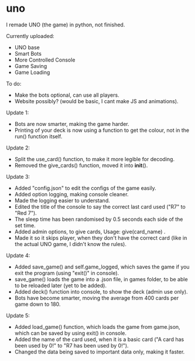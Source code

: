 # uno

I remade UNO (the game) in python, not finished.

Currently uploaded:
  - UNO base
  - Smart Bots
  - More Controlled Console
  - Game Saving
  - Game Loading

 To do:
  - Make the bots optional, can use all players.
  - Website possibly? (would be basic, I cant  make JS and animations).
 
 
Update 1:
  - Bots are now smarter, making the game harder.
  - Printing of your deck is now using a function to get the colour, not in the run() function itself.

Update 2:
  - Split the use_card() function, to make it more legible for decoding.
  - Removed the give_cards() function, moved it into __init__().

Update 3:
  - Added "config.json" to edit the configs of the game easily.
  - Added option logging, making console cleaner.
  - Made the logging easier to understand.
  - Edited the title of the console to say the correct last card used ("R7" to "Red 7").
  - The sleep time has been randomised by 0.5 seconds each side of the set time.
  - Added admin options, to give cards, Usage: give(card_name) .
  - Made it so it skips player, when they don't have the correct card (like in the actual UNO game, I didn't know the rules).

Update 4:
  - Added save_game() and self.game_logged, which saves the game if you exit the program (using "exit()" in console).
  - save_game() loads the game into a .json file, in games folder, to be able to be reloaded later (yet to be added).
  - Added deck() function into console, to show the deck (admin use only).
  - Bots have become smarter, moving the average from 400 cards per game down to 180.

Update 5:
  - Added load_game() function, which loads the game from game.json, which can be saved by using exit() in console.
  - Added the name of the card used, when it is a basic card ("A card has been used by 0!" to "R7 has been used by 0!").
  - Changed the data being saved to important data only, making it faster.